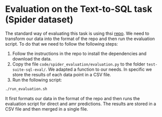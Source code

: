 # Evaluation on the Text-to-SQL task (Spider dataset)

The standard way of evaluating this task is using thsi [repo](https://github.com/taoyds/test-suite-sql-eval).
We need to transform our data into the format of the repo and then run the evaluation script. To do that we need to follow the following steps:

1. Follow the instructions in the repo to install the dependencies and download the data.
2. Copy the file `code/spider_evaluation/evaluation.py` to the folder `test-suite-sql-eval/`. We adapted a function to our needs. In specific we store the results of each data point in a CSV file.
3. Run the following script:

```bash
./run_evaluation.sh
```
It first formats our data in the format of the repo and then runs the evaluation script for direct and amr predictions. The results are stored in a CSV file and then merged in a single file.

